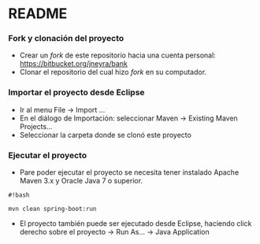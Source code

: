 # README #

### Fork y clonación del proyecto ###
* Crear un _fork_ de este repositorio hacia una cuenta personal: https://bitbucket.org/jneyra/bank
* Clonar el repositorio del cual hizo _fork_ en su computador.

### Importar el proyecto desde Eclipse ###

* Ir al menu File -> Import ...
* En el diálogo de Importación: seleccionar Maven -> Existing Maven Projects...
* Seleccionar la carpeta donde se clonó este proyecto

### Ejecutar el proyecto ###

* Pare poder ejecutar el proyecto se necesita tener instalado Apache Maven 3.x y Oracle Java 7 o superior.


```
#!bash

mvn clean spring-boot:run
```
* El proyecto también puede ser ejecutado desde Eclipse, haciendo click derecho sobre el proyecto -> Run As... -> Java Application